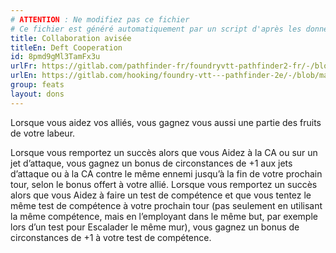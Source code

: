 ```yaml
---
# ATTENTION : Ne modifiez pas ce fichier
# Ce fichier est généré automatiquement par un script d'après les données du module Foundry VTT officiel et de sa traduction
title: Collaboration avisée
titleEn: Deft Cooperation
id: 8pmd9gMl3TamFx3u
urlFr: https://gitlab.com/pathfinder-fr/foundryvtt-pathfinder2-fr/-/blob/master/data/feats/8pmd9gMl3TamFx3u.htm
urlEn: https://gitlab.com/hooking/foundry-vtt---pathfinder-2e/-/blob/master/packs/data/feats.db/deft-cooperation.json
group: feats
layout: dons
---
```

Lorsque vous aidez vos alliés, vous gagnez vous aussi une partie des fruits de votre labeur.

Lorsque vous remportez un succès alors que vous Aidez à la CA ou sur un jet d’attaque, vous gagnez un bonus de circonstances de +1 aux jets d’attaque ou à la CA contre le même ennemi jusqu’à la fin de votre prochain tour, selon le bonus offert à votre allié. Lorsque vous remportez un succès alors que vous Aidez à faire un test de compétence et que vous tentez le même test de compétence à votre prochain tour (pas seulement en utilisant la même compétence, mais en l’employant dans le même but, par exemple lors d’un test pour Escalader le même mur), vous gagnez un bonus de circonstances de +1 à votre test de compétence.


